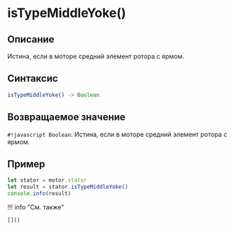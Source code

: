 # isTypeMiddleYoke()

## Описание
Истина, если в моторе средний элемент ротора с ярмом.

## Синтаксис
```javascript
isTypeMiddleYoke() -> Boolean
```

## Возвращаемое значение
`#!javascript Boolean`: Истина, если в моторе средний элемент ротора с ярмом.

## Пример
```javascript linenums="1"
let stator = motor.stator
let result = stator.isTypeMiddleYoke()
console.info(result)
```

!!! info "См. также"

    []()

